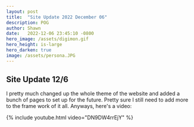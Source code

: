 ```yaml
---
layout: post
title:  "Site Update 2022 December 06"
description: POG
author: Shawn
date:   2022-12-06 23:45:10 -0800
hero_image: /assets/digimon.gif
hero_height: is-large
hero_darken: true
image: /assets/persona.JPG
---
```


## Site Update 12/6

I pretty much changed up the whole theme of the website and added a bunch of pages to set up for the future. Pretty sure I still need to add more to the frame work of it all. Anyways, here's a video:

{% include youtube.html video="DN9DW4rrEjY" %}